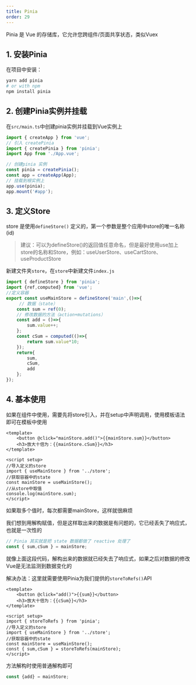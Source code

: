 ```yaml
---
title: Pinia
order: 29
---
```


Pinia 是 Vue 的存储库，它允许您跨组件/页面共享状态，类似Vuex

## 1. 安装Pinia

在项目中安装：

```bash
yarn add pinia
# or with npm
npm install pinia
```

## 2. 创建Pinia实例并挂载

在`src/main.ts`中创建pinia实例并挂载到Vue实例上

```typescript
import { createApp } from 'vue';
// 引入 createPinia
import { createPinia } from 'pinia';
import App from './App.vue';

// 创建pinia 实例
const pinia = createPinia();
const app = createApp(App);
// 挂载到根实例上
app.use(pinia);
app.mount('#app');
```

## 3. 定义Store

store 是使用`defineStore()` 定义的，第一个参数是整个应用中store的唯一名称(id)

> 建议：可以为defineStore()的返回值任意命名，但是最好使用use加上store的名称和Store，例如：useUserStore、useCartStore、useProductStore

新建文件夹`store`，在`store`中新建文件`index.js`

```typescript
import { defineStore } from 'pinia';
import {ref,computed} from 'vue';
//定义容器
export const useMainStore = defineStore('main',()=>{
     // 数据（state）
    const sum = ref(0);
    // 修改数据的方法（action+mutations）
    const add = ()=>{
        sum.value++;
    };
    const cSum = computed(()=>{
        return sum.value*10;
    });
    return{
        sum,
        cSum,
        add
    };
});
```

## 4. 基本使用

如果在组件中使用，需要先将store引入，并在setup中声明调用，使用模板语法即可在模板中使用

```vue
<template>
	<button @click="mainStore.add()">{{mainStore.sum}}</button>
	<h3>放大十倍为：{{mainStore.cSum}}</h3>
</template>

<script setup>
//导入定义的store
import { useMainStore } from '../store';
//获取容器中的state
const mainStore = useMainStore();
//从store中取值
console.log(mainStore.sum);
</script>
```

如果取多个值时，每次都需要mainStore，这样就很麻烦

我们想到用解构赋值，但是这样取出来的数据是有问题的，它已经丢失了响应式，也就是一次性的

```typescript
// Pinia 其实就是把 state 数据都做了 reactive 处理了
const { sum,cSum } = mainStore;
```

就像上面这段代码，解构出来的数据就已经失去了响应式，如果之后对数据的修改Vue是无法监测到数据变化的

解决办法：这里就需要使用Pinia为我们提供的`storeToRefs()`API

```vue
<template>
	<button @click="add()">{{sum}}</button>
	<h3>放大十倍为：{{cSum}}</h3>
</template>

<script setup>
import { storeToRefs } from 'pinia';
//导入定义的store
import { useMainStore } from '../store';
//获取容器中的state
const mainStore = useMainStore();
const { sum,cSum } = storeToRefs(mainStore);
</script>
```

方法解构时使用普通解构即可

```js
const {add} = mainStore;
```
